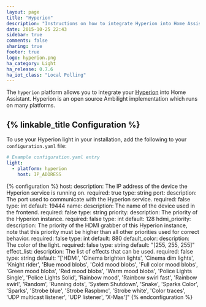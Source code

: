 ```yaml
---
layout: page
title: "Hyperion"
description: "Instructions on how to integrate Hyperion into Home Assistant."
date: 2015-10-25 22:43
sidebar: true
comments: false
sharing: true
footer: true
logo: hyperion.png
ha_category: Light
ha_release: 0.7.6
ha_iot_class: "Local Polling"
---
```


The `hyperion` platform allows you to integrate your [Hyperion](https://hyperion-project.org/wiki) into Home Assistant. Hyperion is an open source Ambilight implementation which runs on many platforms.

## {% linkable_title Configuration %}

To use your Hyperion light in your installation, add the following to your `configuration.yaml` file:

```yaml
# Example configuration.yaml entry
light:
  - platform: hyperion
    host: IP_ADDRESS
```

{% configuration %}
  host:
    description: The IP address of the device the Hyperion service is running on.
    required: true
    type: string
  port:
    description: The port used to communicate with the Hyperion service.
    required: false
    type: int
    default: 19444
  name:
    description: The name of the device used in the frontend.
    required: false
    type: string
  priority:
    description: The priority of the Hyperion instance.
    required: false
    type: int
    default: 128
  hdmi_priority:
    description: The priority of the HDMI grabber of this Hyperion instance, note that this priority must be higher than all other priorities used for correct behavior.
    required: false
    type: int
    default: 880
  default_color:
    description: The color of the light.
    required: false
    type: string
    default: "[255, 255, 255]"
  effect_list:
    description: The list of effects that can be used.
    required: false
    type: string
    default: "['HDMI', 'Cinema brighten lights', 'Cinema dim lights', 'Knight rider', 'Blue mood blobs', 'Cold mood blobs', 'Full color mood blobs', 'Green mood blobs', 'Red mood blobs', 'Warm mood blobs', 'Police Lights Single', 'Police Lights Solid', 'Rainbow mood', 'Rainbow swirl fast', 'Rainbow swirl', 'Random', 'Running dots', 'System Shutdown', 'Snake', 'Sparks Color', 'Sparks', 'Strobe blue', 'Strobe Raspbmc', 'Strobe white', 'Color traces', 'UDP multicast listener', 'UDP listener', 'X-Mas']"
{% endconfiguration %}
